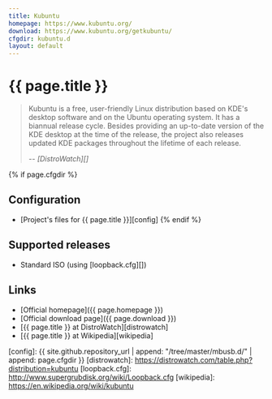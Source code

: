 ```yaml
---
title: Kubuntu
homepage: https://www.kubuntu.org/
download: https://www.kubuntu.org/getkubuntu/
cfgdir: kubuntu.d
layout: default
---
```


# {{ page.title }}

> Kubuntu is a free, user-friendly Linux distribution based on KDE's desktop
> software and on the Ubuntu operating system. It has a biannual release cycle.
> Besides providing an up-to-date version of the KDE desktop at the time of the
> release, the project also releases updated KDE packages throughout the
> lifetime of each release.
>
> -- <cite markdown="1">[DistroWatch][]</cite>


{% if page.cfgdir %}
## Configuration

- [Project's files for {{ page.title }}][config]
{% endif %}


## Supported releases

- Standard ISO (using [loopback.cfg][])


## Links

- [Official homepage]({{ page.homepage }})
- [Official download page]({{ page.download }})
- [{{ page.title }} at DistroWatch][distrowatch]
- [{{ page.title }} at Wikipedia][wikipedia]


[config]: {{ site.github.repository_url | append: "/tree/master/mbusb.d/" | append: page.cfgdir }}
[distrowatch]: https://distrowatch.com/table.php?distribution=kubuntu
[loopback.cfg]: http://www.supergrubdisk.org/wiki/Loopback.cfg
[wikipedia]: https://en.wikipedia.org/wiki/kubuntu
